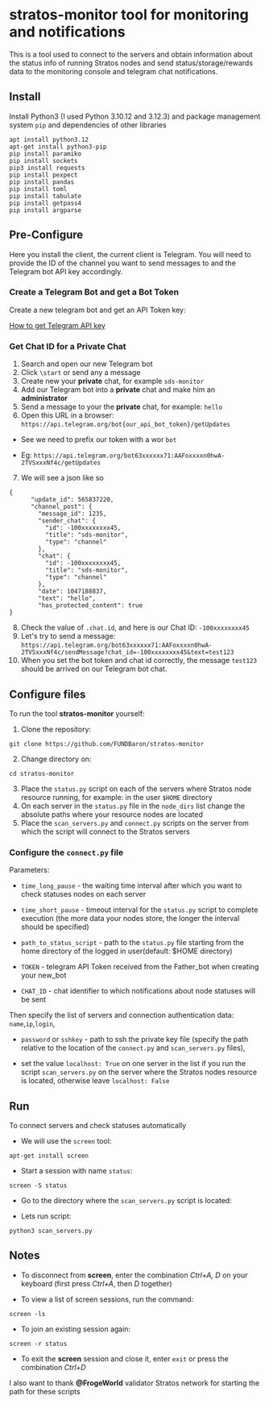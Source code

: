 # stratos-monitor tool for monitoring and notifications
This is a tool used to connect to the servers and obtain information about the status info of running Stratos nodes and send status/storage/rewards data to the monitoring console and telegram chat notifications.

## Install

Install Python3 (I used Python 3.10.12 and 3.12.3) and package management system `pip` and dependencies of other libraries
```
apt install python3.12
apt-get install python3-pip
pip install paramiko
pip install sockets
pip3 install requests
pip install pexpect
pip install pandas
pip install toml
pip install tabulate
pip install getpass4
pip install argparse
```
## Pre-Configure
Here you install the client, the current client is Telegram. You will need to provide the ID of the channel you want to send messages to and the Telegram bot API key accordingly.

### Create a Telegram Bot and get a Bot Token
Сreate a new telegram bot and get an API Token key:

[How to get Telegram API key](https://www.siteguarding.com/en/how-to-get-telegram-bot-api-token)

### Get Chat ID for a Private Chat
1. Search and open our new Telegram bot
2. Click `\start` or send any a message
3. Create new your **private** chat, for example `sds-monitor`
4. Add our Telegram bot into a **private** chat and make him an **administrator**
5. Send a message to your the **private** chat, for example: `hello`
6. Open this URL in a browser: `https://api.telegram.org/bot{our_api_bot_token}/getUpdates`
 - See we need to prefix our token with a wor `bot`
 * Eg: `https://api.telegram.org/bot63xxxxxx71:AAFoxxxxn0hwA-2TVSxxxNf4c/getUpdates`
7. We will see a json like so 
``` 
{
      "update_id": 565837220,
      "channel_post": {
        "message_id": 1235,
        "sender_chat": {
          "id": -100xxxxxxxx45,
          "title": "sds-monitor",
          "type": "channel"
        },
        "chat": {
          "id": -100xxxxxxxx45,
          "title": "sds-monitor",
          "type": "channel"
        },
        "date": 1047188837,
        "text": "hello",
        "has_protected_content": true
}
```
8. Check the value of `.chat.id`, and here is our Chat ID: `-100xxxxxxxx45`
9. Let's try to send a message: `https://api.telegram.org/bot63xxxxxx71:AAFoxxxxn0hwA-2TVSxxxNf4c/sendMessage?chat_id=-100xxxxxxxx45&text=test123`
10. When you set the bot token and chat id correctly, the message `test123` should be arrived on our Telegram bot chat.

## Configure files

To run the tool **stratos-monitor** yourself:
1. Clone the repository:
```
git clone https://github.com/FUNDBaron/stratos-monitor
```
2. Change directory on:
```
cd stratos-monitor
```
3. Place the `status.py` script on each of the servers where Stratos node resource running, for example: in the user `$HOME` directory
4. On each server in the `status.py` file in the `node_dirs` list change the absolute paths where your resource nodes are located
5. Place the `scan_servers.py` and `connect.py` scripts on the server from which the script will connect to the Stratos servers

### Configure the `сonnect.py` file
Parameters:
- `time_long_pause` - the waiting time interval after which you want to check statuses nodes on each server
* `time_short_pause` - timeout interval for the `status.py` script to complete execution (the more data your nodes store, the longer the interval should be specified)
+ `path_to_status_script` - path to the `status.py` file starting from the home directory of the logged in user(default: $HOME directory)
- `TOKEN` - telegram API Token received from the Father_bot when creating your new_bot
* `CHAT_ID` - chat identifier to which notifications about node statuses will be sent

Then specify the list of servers and connection authentication data: `name`,`ip`,`login`,
- `password` or `sshkey` - path to ssh the private key file (specify the path relative to the location of the `connect.py` and `scan_servers.py` files),
* set the value `localhost: True` on one server in the list if you run the script `scan_servers.py` on the server where the Stratos nodes resource is located, otherwise leave  `localhost: False`

## Run
To connect servers and check statuses automatically
 - We will use the `screen` tool:
```
apt-get install screen
```
* Start a session with name `status`:
```
screen -S status
```
+ Go to the directory where the `scan_servers.py` script is located:
- Lets run script:
```
python3 scan_servers.py
```
## Notes
+ To disconnect from **screen**, enter the combination *Ctrl+A, D* on your keyboard (first press *Ctrl+A*, then *D* together)
- To view a list of screen sessions, run the command:
```
screen -ls
```
* To join an existing session again:
```
screen -r status
``` 
- To exit the **screen** session and close it, enter `exit` or press the combination *Ctrl+D*

I also want to thank **@FrogeWorld** validator Stratos network for starting the path for these scripts








